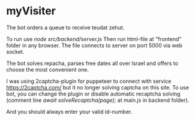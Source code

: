 # myVisiter

The bot orders a queue to receive teudat zehut.

To run use <i>node src/backend/server.js</i>
Then run html-file at "frontend" folder in any browser.
The file connects to server on port 5000 via web socket.

The bot solves repacha, parses free dates all over Israel and offers to choose the most convenient one.

I was using 2captcha-plugin for puppeteer to connect with service https://2captcha.com/ but it no longer solving captcha on this site. To use bot, you can change the plugin or disable automatic recaptcha solving (comment line <i>await solveRecaptcha(page);</i> at main.js in backend folder).

And you should always enter your valid id-number.
